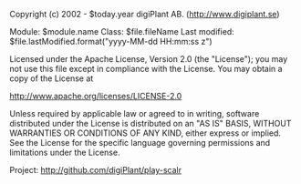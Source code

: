 Copyright (c) 2002 - $today.year digiPlant AB. (http://www.digiplant.se)

Module:        $module.name
Class:         $file.fileName
Last modified: $file.lastModified.format("yyyy-MM-dd HH:mm:ss z")

Licensed under the Apache License, Version 2.0 (the "License");
you may not use this file except in compliance with the License.
You may obtain a copy of the License at

http://www.apache.org/licenses/LICENSE-2.0

Unless required by applicable law or agreed to in writing, software
distributed under the License is distributed on an "AS IS" BASIS,
WITHOUT WARRANTIES OR CONDITIONS OF ANY KIND, either express or implied.
See the License for the specific language governing permissions and
limitations under the License.

Project:      http://github.com/digiPlant/play-scalr
